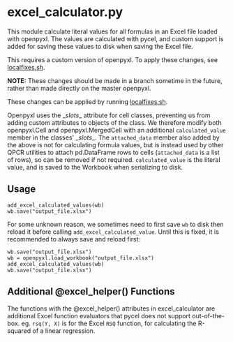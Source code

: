# excel_calculator.py

This module calculate literal values for all formulas in an Excel file loaded with openpyxl. The values are calculated with pycel, and custom support is added for saving these values to disk when saving the Excel file.

This requires a custom version of openpyxl. To apply these changes, see [localfixes.sh](localfixes.sh).

**NOTE:** These changes should be made in a branch sometime in the future, rather than made directly on the master openpyxl.

These changes can be applied by running [localfixes.sh](localfixes.sh).

Openpyxl uses the \__slots__ attribute for cell classes, preventing us from adding custom attributes to objects of the class. We therefore modify both openpyxl.Cell and openpyxl.MergedCell with an additional `calculated_value` member in the classes' \__slots__. The `attached_data` member also added by the above is not for calculating formula values, but is instead used by other QPCR utilities to attach pd.DataFrame rows to cells (`attached_data` is a list of rows), so can be removed if not required. `calculated_value` is the literal value, and is saved to the Workbook when serializing to disk.

## Usage

    add_excel_calculated_values(wb)
    wb.save("output_file.xlsx")

For some unknown reason, we sometimes need to first save `wb` to disk then reload it before calling `add_excel_calculated_value`.
Until this is fixed, it is recommended to always save and reload first:

    wb.save("output_file.xlsx")
    wb = openpyxl.load_workbook("output_file.xlsx")
    add_excel_calculated_values(wb)
    wb.save("output_file.xlsx")

## Additional @excel_helper() Functions

The functions with the @excel_helper() attributes in excel_calculator are additional Excel function evaluators that pycel does not support out-of-the-box. eg. `rsq(Y, X)` is for the Excel `RSQ` function, for calculating the R-squared of a linear regression.
